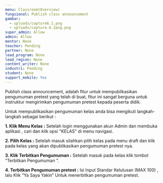 ```yaml
---
menu: Classroom(Overview)
fungsional: Publish class announcement
gambar:
  - uploads/capture6.1.png
  - uploads/capture.6.2png.png
super_admin: Allow
admin: Allow
mentor: None
teacher: Pending
partner: None
lead_program: None
lead_region: None
content_writer: None
industri: Pending
student: None
support_mobile: Yes
---
```

Publish class announcement, adalah fitur untuk mempublikasikan pengumuman pretest yang telah di buat, fitur ini sangat berguna untuk instruktur mengirimkan pengumuman pretest kepada peserta didik.

Untuk mempublikasikan pengumuman kelas anda bisa mengikuti langkah-langkah sebagai berikut :

**1.﻿ Klik Menu Kelas :** Setelah login menggunakan akun Admin dan membuka aplikasi , cari dan klik opsi "KELAS" di menu navigasi.

**2﻿. Pilih Kelas :** Setelah masuk silahkan pilih kelas pada menu draft dan klik pada kelas yang akan dipublikasikan pengumuman pretest nya. 

**3. Klik Terbitkan Pengumuman :** Setelah masuk pada kelas klik tombol “Terbitkan Pengumuman ”.

**4. Terbitkan Pengumuman pretest :** Isi Input Standar Kelulusan (MAX 100) , lalu Klik “Ya Saya Yakin” Untuk menerbitkan pengumuman pretest.